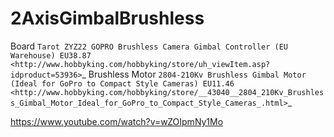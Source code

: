 # 2AxisGimbalBrushless

Board
`Tarot ZYZ22 GOPRO Brushless Camera Gimbal Controller (EU Warehouse) EU38.87 <http://www.hobbyking.com/hobbyking/store/uh_viewItem.asp?idproduct=53936>`_
Brushless Motor
`2804-210Kv Brushless Gimbal Motor (Ideal for GoPro to Compact Style Cameras) EU11.46 <http://www.hobbyking.com/hobbyking/store/__43040__2804_210Kv_Brushless_Gimbal_Motor_Ideal_for_GoPro_to_Compact_Style_Cameras_.html>`_

https://www.youtube.com/watch?v=wZOIpmNy1Mo
